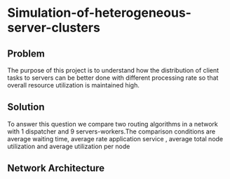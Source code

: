 # Simulation-of-heterogeneous-server-clusters

## Problem
The purpose of this project is to understand how the distribution of client tasks to servers can be better done with different processing rate so that overall resource utilization is maintained high.

## Solution
To answer this question we compare two routing algorithms in a network with 1 dispatcher and 9 servers-workers.The comparison conditions are average waiting time,
average rate application service , average total node utilization and average utilization per node

## Network Architecture
